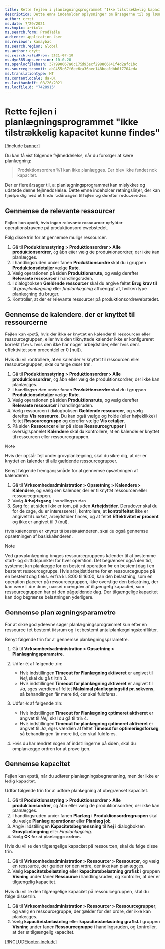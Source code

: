 ```yaml
---
title: Rette fejlen i planlægningsprogrammet "Ikke tilstrækkelig kapacitet kunne findes"
description: Dette emne indeholder oplysninger om årsagerne til og løsningerne for 'Produktionsordren %1 kunne ikke planlægges. Fejlen i planlægningsprogrammet "Ikke tilstrækkelig kapacitet kunne findes".
author: crytt
ms.date: 7/29/2021
ms.topic: article
ms.search.form: ProdTable
audience: Application User
ms.reviewer: kamaybac
ms.search.region: Global
ms.author: crytt
ms.search.validFrom: 2021-07-19
ms.dyn365.ops.version: 10.0.20
ms.openlocfilehash: 37c990067a0c175d93ecf298866041f4d2afc1bc
ms.sourcegitcommit: ab1455c67f6ee6ca36bec148bea0dbb0f7704eda
ms.translationtype: HT
ms.contentlocale: da-DK
ms.lasthandoff: 08/26/2021
ms.locfileid: "7428915"
---
```

# <a name="fix-the-not-enough-capacity-could-be-found-scheduling-engine-error"></a>Rette fejlen i planlægningsprogrammet "Ikke tilstrækkelig kapacitet kunne findes"

[!include [banner](../includes/banner.md)]

Du kan få vist følgende fejlmeddelelse, når du forsøger at kære planlægning:

> Produktionsordren %1 kan ikke planlægges. Der blev ikke fundet nok kapacitet.

Der er flere årsager til, at planlægningsprogrammet kan mislykkes og udstede denne fejlmeddelelse. Dette emne indeholder retningslinjer, der kan hjælpe dig med at finde rodårsagen til fejlen og derefter reducere den.

## <a name="review-the-applicable-resources"></a>Gennemse de relevante ressourcer

Fejlen kan opstå, hvis ingen relevante ressourcer opfylder operationskravene på produktionsordrewebstedet.

Følg disse trin for at gennemse mulige ressourcer.

1. Gå til **Produktionsstyring \> Produktionsordrer \> Alle produktionsordrer**, og åbn eller vælg de produktionsordrer, der ikke kan planlægges.
1. I handlingsruden under fanen **Produktionsordre** skal du i gruppen **Produktionsdetaljer** vælge **Rute**.
1. Vælg operationen på siden **Produktionsrute**, og vælg derefter **Relevante ressourcer** i handlingsruden.
1. I dialogboksen **Gældende ressourcer** skal du angive feltet **Brug krav til** til *grovplanlægning* eller *finplanlægning* afhængigt af, hvilken type planlægning du bruger.
1. Kontroller, at der er relevante ressourcer på produktionsordrewebstedet.

## <a name="review-the-calendars-that-are-associated-with-resources"></a>Gennemse de kalendere, der er knyttet til ressourcerne

Fejlen kan opstå, hvis der ikke er knyttet en kalender til ressourcen eller ressourcegruppen, eller hvis den tilknyttede kalender ikke er konfigureret korrekt (f.eks. hvis den ikke har nogen arbejdstider, eller hvis dens effektivitet som procentdel er 0 \[nul\]).

Hvis du vil kontrollere, at en kalender er knyttet til ressourcen eller ressourcegruppen, skal du følge disse trin.

1. Gå til **Produktionsstyring \> Produktionsordrer \> Alle produktionsordrer**, og åbn eller vælg de produktionsordrer, der ikke kan planlægges.
1. I handlingsruden under fanen **Produktionsordre** skal du i gruppen **Produktionsdetaljer** vælge **Rute**.
1. Vælg operationen på siden **Produktionsrute**, og vælg derefter **Relevante ressourcer** i handlingsruden.
1. Vælg ressourcen i dialogboksen **Gældende ressourcer**, og vælg derefter **Vis ressource**. Du kan også vælge og holde (eller højreklikke) i feltet **Ressourcegruppe** og derefter vælge **Vis detaljer**.
1. På siden **Ressourcer** eller på siden **Ressourcegrupper** i oversigtspanelet **Kalendere** skal du kontrollere, at en kalender er knyttet til ressourcen eller ressourcegruppen.

> [!NOTE]
> Hvis der opstår fejl under grovplanlægning, skal du sikre dig, at der er knyttet en kalender til alle gældende ressourcegrupper.

Benyt følgende fremgangsmåde for at gennemse opsætningen af kalenderen.

1. Gå til **Virksomhedsadministration \> Opsætning \> Kalendere \> Kalendere**, og vælg den kalender, der er tilknyttet ressourcen eller ressourcegruppen.
1. Vælg **Arbejdsgang** i handlingsruden.
1. Sørg for, at siden ikke er tom, på siden **Arbejdstider**. Derudover skal du for de dage, du er interesseret i, kontrollere, at **kontrolfeltet** ikke er angivet til *Lukket*, arbejdstider findes, og at feltet **Effektivitet er procent** og ikke er angivet til *0* (nul).

Hvis kalenderen er knyttet til basiskalenderen, skal du også gennemse opsætningen af basiskalenderen.

> [!NOTE]
> Ved grovplanlægning bruges ressourcegruppens kalender til at bestemme start- og sluttidspunkter for hver operation. Det begrænser også den tid, systemet kan planlægge for en bestemt operation for en bestemt dag i en bestemt ressourcegruppe. Hvis arbejdstiderne for en ressourcegruppe på en bestemt dag f.eks. er fra kl. 8:00 til 16:00, kan den belastning, som en operation placerer på ressourcegruppen, ikke overstige den belastning, der kan være i otte timer, uanset mængden af tilgængelig kapacitet, som ressourcegruppen har på den pågældende dag. Den tilgængelige kapacitet kan dog begrænse belastningen yderligere.

## <a name="review-the-scheduling-parameters"></a>Gennemse planlægningsparametre

For at sikre god ydeevne søger planlægningsprogrammet kun efter en ressource i et bestemt tidsrum og i et bestemt antal planlægningskonflikter.

Benyt følgende trin for at gennemse planlægningsparametre.

1. Gå til **Virksomhedsadministration \> Opsætning \> Planlægningsparametre**.
1. Udfør ét af følgende trin:

    - Hvis indstillingen **Timeout for Planlægning aktiveret** er angivet til *Nej*, skal du gå til trin 3.
    - Hvis indstillingen **Timeout for planlægning aktiveret** er angivet til *Ja*, øges værdien af feltet **Maksimal planlægningstid pr. sekvens**, så behandlingen får mere tid, der skal fuldføres.

1. Udfør ét af følgende trin:

    - Hvis indstillingen **Timeout for Planlægning optimeret aktiveret** er angivet til *Nej*, skal du gå til trin 4.
    - Hvis indstillingen **Timeout for planlægning optimeret aktiveret** er angivet til *Ja*, øges værdien af feltet **Timeout for optimeringsforsøg**, så behandlingen får mere tid, der skal fuldføres.

1. Hvis du har ændret nogen af indstillingerne på siden, skal du omplanlægge ordren for at prøve igen.

## <a name="review-capacity"></a>Gennemse kapacitet

Fejlen kan opstå, når du udfører planlægningsbegrænsning, men der ikke er ledig kapacitet.

Udfør følgende trin for at udføre planlægning af ubegrænset kapacitet.

1. Gå til **Produktionsstyring \> Produktionsordrer \> Alle produktionsordrer**, og åbn eller vælg de produktionsordrer, der ikke kan planlægges.
1. I handlingsruden under fanen **Planlæg** i **Produktionsordregruppen** skal du vælge **Planlæg operationer** eller **Planlæg job**.
1. Angiv indstillingen **Kapacitetsbegrænsning** til **Nej** i dialogboksen **Grovplanlægning** eller *Finplanlægning*.
1. Vælg **OK** for at planlægge ordren.

Hvis du vil se den tilgængelige kapacitet på ressourcen, skal du følge disse trin.

1. Gå til **Virksomhedsadministration \> Ressourcer \> Ressourcer**, og vælg en ressource, der gælder for den ordre, der ikke kan planlægges.
1. Vælg **kapacitetsbelastning** eller **kapacitetsbelastning grafisk** i gruppen **Visning** under fanen **Ressource** i handlingsruden, og kontroller, at der er tilgængelig kapacitet.

Hvis du vil se den tilgængelige kapacitet på ressourcegruppen, skal du følge disse trin.

1. Gå til **Virksomhedsadministration \> Ressourcer \> Ressourcegrupper**, og vælg en ressourcegruppe, der gælder for den ordre, der ikke kan planlægges.
1. Vælg **kapacitetsbelastning** eller **kapacitetsbelastning grafisk** i gruppen **Visning** under fanen **Ressourcegruppe** i handlingsruden, og kontroller, at der er tilgængelig kapacitet.

[!INCLUDE[footer-include](../../includes/footer-banner.md)]
